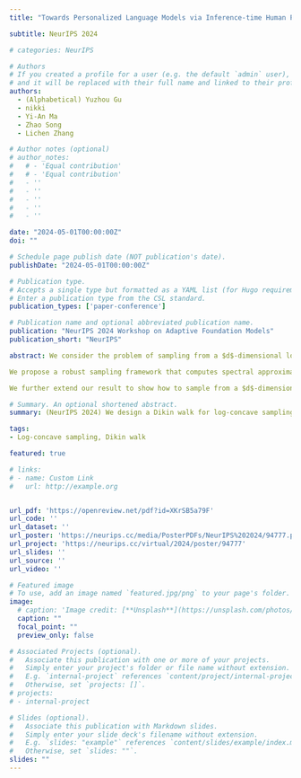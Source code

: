 ```yaml
---
title: "Towards Personalized Language Models via Inference-time Human Preference Optimization"

subtitle: NeurIPS 2024

# categories: NeurIPS

# Authors
# If you created a profile for a user (e.g. the default `admin` user), write the username (folder name) here
# and it will be replaced with their full name and linked to their profile.
authors:
  - (Alphabetical) Yuzhou Gu
  - nikki
  - Yi-An Ma
  - Zhao Song
  - Lichen Zhang

# Author notes (optional)
# author_notes:
#   # - 'Equal contribution'
#   # - 'Equal contribution'
#   - ''
#   - ''
#   - ''
#   - ''
#   - ''

date: "2024-05-01T00:00:00Z"
doi: ""

# Schedule page publish date (NOT publication's date).
publishDate: "2024-05-01T00:00:00Z"

# Publication type.
# Accepts a single type but formatted as a YAML list (for Hugo requirements).
# Enter a publication type from the CSL standard.
publication_types: ['paper-conference']

# Publication name and optional abbreviated publication name.
publication: "NeurIPS 2024 Workshop on Adaptive Foundation Models"
publication_short: "NeurIPS"

abstract: We consider the problem of sampling from a $d$-dimensional log-concave distribution $\pi(\theta) \propto \exp(-f(\theta))$ for $L$-Lipschitz $f$, constrained to a convex body (described by $n$ hyperplanes) equipped with a barrier function, contained in a ball of radius $R$ with a $w$-warm start. 

We propose a robust sampling framework that computes spectral approximations to the Hessian of the barrier functions in each iteration. We prove that for the polytope constraints, sampling with the Lee-Sidford barrier function mixes within $\widetilde O((d^2+dL^2R^2)\log(w/\delta))$ steps with a per step cost of $\widetilde O(nd^{\omega-1})$, where $\omega\approx 2.37$ is the fast matrix multiplication exponent. Compared to the prior work of Mangoubi and Vishnoi, our approach gives faster mixing time as we are able to design a generalized soft-threshold Dikin walk beyond log-barrier.

We further extend our result to show how to sample from a $d$-dimensional spectrahedron, the constrained set of a semidefinite program, specified by the set $\{x\in \mathbb{R}^d:\sum_{i=1}^d x_i A_i \succeq C\}$ where $A_1,\dots,A_d, C$ are $n\times n$ real symmetric matrices. We design a walk that mixes in $\widetilde O((nd+dL^2R^2)\log(w/\delta))$ steps with a per iteration cost of $\widetilde O(n^\omega+n^2d^{3\omega-5})$. We improve the mixing time bound of prior best Dikin walk due to Narayanan and Rakhlin that mixes in $\widetilde O((n^2d^3+n^2dL^2R^2)\log(w/\delta))$ steps.

# Summary. An optional shortened abstract.
summary: (NeurIPS 2024) We design a Dikin walk for log-concave sampling over polytopes and spectrahedra with optimal mixing time and efficient per-iteration cost.

tags:
- Log-concave sampling, Dikin walk

featured: true

# links:
# - name: Custom Link
#   url: http://example.org


url_pdf: 'https://openreview.net/pdf?id=XKrSB5a79F'
url_code: ''
url_dataset: ''
url_poster: 'https://neurips.cc/media/PosterPDFs/NeurIPS%202024/94777.png?t=1732321697.4782073'
url_project: 'https://neurips.cc/virtual/2024/poster/94777'
url_slides: ''
url_source: ''
url_video: ''

# Featured image
# To use, add an image named `featured.jpg/png` to your page's folder. 
image:
  # caption: 'Image credit: [**Unsplash**](https://unsplash.com/photos/s9CC2SKySJM)'
  caption: ""
  focal_point: ""
  preview_only: false

# Associated Projects (optional).
#   Associate this publication with one or more of your projects.
#   Simply enter your project's folder or file name without extension.
#   E.g. `internal-project` references `content/project/internal-project/index.md`.
#   Otherwise, set `projects: []`.
# projects:
# - internal-project

# Slides (optional).
#   Associate this publication with Markdown slides.
#   Simply enter your slide deck's filename without extension.
#   E.g. `slides: "example"` references `content/slides/example/index.md`.
#   Otherwise, set `slides: ""`.
slides: ""
---
```


<!-- {{% callout note %}}
Create your slides in Markdown - click the *Slides* button to check out the example.
{{% /callout %}} -->

<!-- Add the publication's **full text** or **supplementary notes** here. You can use rich formatting such as including [code, math, and images](https://docs.hugoblox.com/content/writing-markdown-latex/). -->
